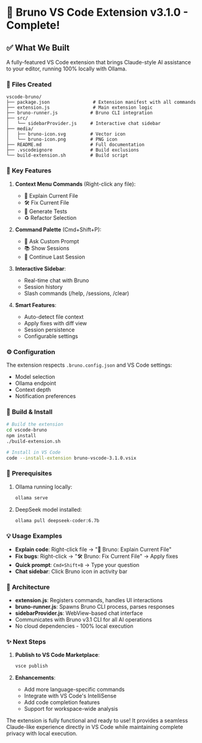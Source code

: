 # 🚀 Bruno VS Code Extension v3.1.0 - Complete!

## ✅ **What We Built**

A fully-featured VS Code extension that brings Claude-style AI assistance to your editor, running 100% locally with Ollama.

### 📁 **Files Created**

```
vscode-bruno/
├── package.json                # Extension manifest with all commands
├── extension.js                # Main extension logic
├── bruno-runner.js            # Bruno CLI integration
├── src/
│   └── sidebarProvider.js     # Interactive chat sidebar
├── media/
│   ├── bruno-icon.svg         # Vector icon
│   └── bruno-icon.png         # PNG icon
├── README.md                  # Full documentation
├── .vscodeignore              # Build exclusions
└── build-extension.sh         # Build script
```

### 🎯 **Key Features**

1. **Context Menu Commands** (Right-click any file):
   - 🧠 Explain Current File
   - 🛠 Fix Current File
   - 🧪 Generate Tests
   - ♻️ Refactor Selection

2. **Command Palette** (Cmd+Shift+P):
   - 💬 Ask Custom Prompt
   - 📚 Show Sessions
   - 🔄 Continue Last Session

3. **Interactive Sidebar**:
   - Real-time chat with Bruno
   - Session history
   - Slash commands (/help, /sessions, /clear)

4. **Smart Features**:
   - Auto-detect file context
   - Apply fixes with diff view
   - Session persistence
   - Configurable settings

### ⚙️ **Configuration**

The extension respects `.bruno.config.json` and VS Code settings:
- Model selection
- Ollama endpoint
- Context depth
- Notification preferences

### 🔧 **Build & Install**

```bash
# Build the extension
cd vscode-bruno
npm install
./build-extension.sh

# Install in VS Code
code --install-extension bruno-vscode-3.1.0.vsix
```

### 🚦 **Prerequisites**

1. Ollama running locally:
   ```bash
   ollama serve
   ```

2. DeepSeek model installed:
   ```bash
   ollama pull deepseek-coder:6.7b
   ```

### 💡 **Usage Examples**

- **Explain code**: Right-click file → "🧠 Bruno: Explain Current File"
- **Fix bugs**: Right-click → "🛠 Bruno: Fix Current File" → Apply fixes
- **Quick prompt**: `Cmd+Shift+B` → Type your question
- **Chat sidebar**: Click Bruno icon in activity bar

### 🎨 **Architecture**

- **extension.js**: Registers commands, handles UI interactions
- **bruno-runner.js**: Spawns Bruno CLI process, parses responses
- **sidebarProvider.js**: WebView-based chat interface
- Communicates with Bruno v3.1 CLI for all AI operations
- No cloud dependencies - 100% local execution

### ✨ **Next Steps**

1. **Publish to VS Code Marketplace**:
   ```bash
   vsce publish
   ```

2. **Enhancements**:
   - Add more language-specific commands
   - Integrate with VS Code's IntelliSense
   - Add code completion features
   - Support for workspace-wide analysis

The extension is fully functional and ready to use! It provides a seamless Claude-like experience directly in VS Code while maintaining complete privacy with local execution.